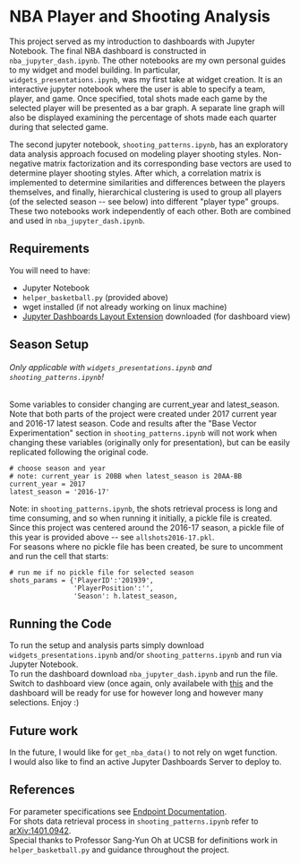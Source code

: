 # NBA Player and Shooting Analysis

This project served as my introduction to dashboards with Jupyter Notebook. The final NBA dashboard is constructed in `nba_jupyter_dash.ipynb`. The other notebooks are my own personal guides to my widget and model building. In particular, `widgets_presentations.ipynb`, was my first take at widget creation. It is an interactive jupyter notebook where the user is able to specify a team, player, and game. Once specified, total shots made each game by the selected player will be presented as a bar graph. A separate line graph will also be displayed examining the percentage of shots made each quarter during that selected game.

The second jupyter notebook, `shooting_patterns.ipynb`, has an exploratory data analysis approach focused on modeling player shooting styles. Non-negative matrix factorization and its corresponding base vectors are used to determine player shooting styles. After which, a correlation matrix is implemented to determine similarities and differences between the players themselves, and finally, hierarchical clustering is used to group all players (of the selected season -- see below) into different "player type" groups. These two notebooks work independently of each other. Both are combined and used in `nba_jupyter_dash.ipynb`.

## Requirements

You will need to have:
- Jupyter Notebook
- `helper_basketball.py` (provided above)
- wget installed (if not already working on linux machine)
- [Jupyter Dashboards Layout Extension](https://github.com/jupyter/dashboards) downloaded (for dashboard view)

## Season Setup 

###### Only applicable with `widgets_presentations.ipynb` and `shooting_patterns.ipynb`!
 
Some variables to consider changing are current_year and latest_season. Note that both parts of the project were created under 2017 current year and 2016-17 latest season. Code and results after the "Base Vector Experimentation" section in `shooting_patterns.ipynb` will not work when changing these variables (originally only for presentation), but can be easily replicated following the original code.

```
# choose season and year
# note: current_year is 20BB when latest_season is 20AA-BB
current_year = 2017
latest_season = '2016-17'
```

Note: in `shooting_patterns.ipynb`, the shots retrieval process is long and time consuming, and so when running it initially, a pickle file is created. Since this project was centered around the 2016-17 season, a pickle file of this year is provided above -- see `allshots2016-17.pkl`.  
For seasons where no pickle file has been created, be sure to uncomment and run the cell that starts:

```
# run me if no pickle file for selected season
shots_params = {'PlayerID':'201939',
                'PlayerPosition':'',
                'Season': h.latest_season,
```

## Running the Code

To run the setup and analysis parts simply download `widgets_presentations.ipynb` and/or `shooting_patterns.ipynb` and run via Jupyter Notebook.  
To run the dashboard download `nba_jupyter_dash.ipynb` and run the file. Switch to dashboard view (once again, only availabele with [this](https://github.com/jupyter/dashboards) and the dashboard will be ready for use for however long and however many selections. Enjoy :)

## Future work

In the future, I would like for `get_nba_data()` to not rely on wget function.  
I would also like to find an active Jupyter Dashboards Server to deploy to.

## References

For parameter specifications see [Endpoint Documentation](https://github.com/seemethere/nba_py/wiki/stats.nba.com-Endpoint-Documentation).  
For shots data retrieval process in `shooting_patterns.ipynb` refer to [arXiv:1401.0942](https://arxiv.org/abs/1401.0942).  
Special thanks to Professor Sang-Yun Oh at UCSB for definitions work in `helper_basketball.py` and guidance throughout the project.
